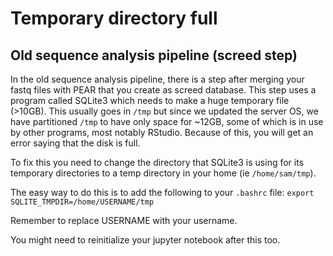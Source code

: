 # Temporary directory full

## Old sequence analysis pipeline (screed step)

In the old sequence analysis pipeline, there is a step after merging your fastq files with PEAR that you create as screed database. This step uses a program called SQLite3 which needs to make a huge temporary file (>10GB). This usually goes in `/tmp` but since we updated the server OS, we have partitioned `/tmp` to have only space for ~12GB, some of which is in use by other programs, most notably RStudio. Because of this, you will get an error saying that the disk is full.

To fix this you need to change the directory that SQLite3 is using for its temporary directories to a temp directory in your home (ie `/home/sam/tmp`).

The easy way to do this is to add the following to your `.bashrc` file:
  `export SQLITE_TMPDIR=/home/USERNAME/tmp`

Remember to replace USERNAME with your username.

You might need to reinitialize your jupyter notebook after this too.

